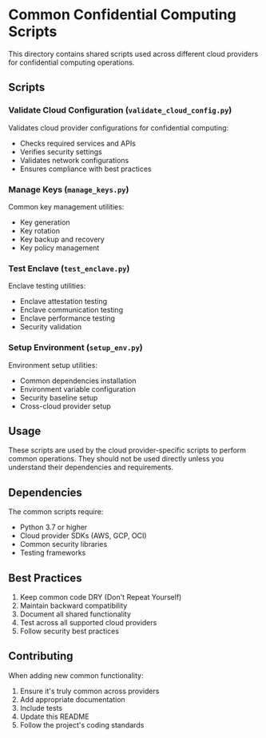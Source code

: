 # Common Confidential Computing Scripts

This directory contains shared scripts used across different cloud providers for confidential computing operations.

## Scripts

### Validate Cloud Configuration (`validate_cloud_config.py`)

Validates cloud provider configurations for confidential computing:
- Checks required services and APIs
- Verifies security settings
- Validates network configurations
- Ensures compliance with best practices

### Manage Keys (`manage_keys.py`)

Common key management utilities:
- Key generation
- Key rotation
- Key backup and recovery
- Key policy management

### Test Enclave (`test_enclave.py`)

Enclave testing utilities:
- Enclave attestation testing
- Enclave communication testing
- Enclave performance testing
- Security validation

### Setup Environment (`setup_env.py`)

Environment setup utilities:
- Common dependencies installation
- Environment variable configuration
- Security baseline setup
- Cross-cloud provider setup

## Usage

These scripts are used by the cloud provider-specific scripts to perform common operations. They should not be used directly unless you understand their dependencies and requirements.

## Dependencies

The common scripts require:
- Python 3.7 or higher
- Cloud provider SDKs (AWS, GCP, OCI)
- Common security libraries
- Testing frameworks

## Best Practices

1. Keep common code DRY (Don't Repeat Yourself)
2. Maintain backward compatibility
3. Document all shared functionality
4. Test across all supported cloud providers
5. Follow security best practices

## Contributing

When adding new common functionality:
1. Ensure it's truly common across providers
2. Add appropriate documentation
3. Include tests
4. Update this README
5. Follow the project's coding standards 